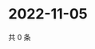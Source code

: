 # 2022-11-05

共 0 条

<!-- BEGIN WEIBO -->
<!-- 最后更新时间 Sat Nov 05 2022 14:20:11 GMT+0800 (China Standard Time) -->

<!-- END WEIBO -->
